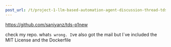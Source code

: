 ```yaml
---
post_url: /t/project-1-llm-based-automation-agent-discussion-thread-tds-jan-2025/164277/584
---
```

<https://github.com/saniyanz/tds-p1new>

check my repo. what`s wrong. I`ve also got the mail but I`ve included the MIT License and the Dockerfile